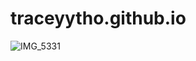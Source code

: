 # traceyytho.github.io
![IMG_5331](https://user-images.githubusercontent.com/82612238/114957265-4b0cad80-9e26-11eb-929f-867da3e4baa8.jpg)
